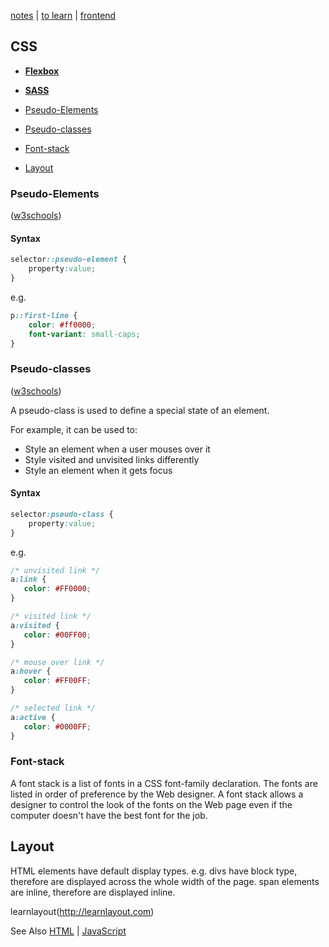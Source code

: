 [notes](../notes.md) | [to learn](../toLearn.md) | [frontend](../frontend.md)

## CSS
- **[Flexbox](flexbox.md)**
- **[SASS](SASS.md)**


- [Pseudo-Elements](#pseudo-elements)
- [Pseudo-classes](#pseudo-classes)
- [Font-stack](#font-stack)
- [Layout](#layout)

### Pseudo-Elements
([w3schools](http://www.w3schools.com/css/css_pseudo_elements.asp))
#### Syntax

```css
selector::pseudo-element {
    property:value;
}
```

e.g.

```css
p::first-line {
    color: #ff0000;
    font-variant: small-caps;
}
```

### Pseudo-classes
([w3schools](http://www.w3schools.com/Css/css_pseudo_classes.asp))

A pseudo-class is used to define a special state of an element.

For example, it can be used to:
- Style an element when a user mouses over it
- Style visited and unvisited links differently
- Style an element when it gets focus

#### Syntax
```css
selector:pseudo-class {
    property:value;
}
```
e.g.
```css
/* unvisited link */
a:link {
   color: #FF0000;
}

/* visited link */
a:visited {
   color: #00FF00;
}

/* mouse over link */
a:hover {
   color: #FF00FF;
}

/* selected link */
a:active {
   color: #0000FF;
}
```

### Font-stack
A font stack is a list of fonts in a CSS font-family declaration. The fonts are listed in order of preference by the Web designer. A font stack allows a designer to control the look of the fonts on the Web page even if the computer doesn't have the best font for the job.

## Layout
HTML elements have default display types. e.g. divs have block type, therefore are displayed across the whole width of the page. span elements are inline, therefore are displayed inline.

learnlayout(http://learnlayout.com)

See Also [HTML](../HTML/HTML.md) | [JavaScript](../javascript/javascript.md)

